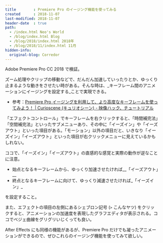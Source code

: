 ```yaml
---
title        : Premiere Pro のイージング機能を使ってみる
created      : 2018-11-07
last-modified: 2018-11-07
header-date  : true
path:
  - /index.html Neo's World
  - /blog/index.html Blog
  - /blog/2018/index.html 2018年
  - /blog/2018/11/index.html 11月
hidden-info:
  original-blog: Corredor
---
```


Adobe Premiere Pro CC 2018 で検証。

ズーム処理やクリップの移動などで、だんだん加速していったりとか、ゆっくり止まるような動きをさせたい時がある。そんな時は、_キーフレーム間のアニメーションにイージングを設定する_ことで実現できる。

- 参考：[Premiere Pro イージングを利用して、より高度なキーフレームを使ってみよう！ | Curioscene (キュリオシーン) - 映像ハック、チュートリアル](https://www.curioscene.com/easing-and-bezier-using-premiere-pro/)

「エフェクトコントロール」でキーフレームを右クリックすると、「時間補完法」「空間補完法」といったサブメニューあり、その中に「イーズイン」や「イーズアウト」といった項目がある。「モーション」以外の項目だと、いきなり「イーズイン」「イーズアウト」といった項目が右クリックメニューに見えているかもしれない。

ココで、「イーズイン」「イーズアウト」の直感的な感覚と実際の動作が逆なことに注意。

- 始点となるキーフレームから、ゆっくり加速させたければ__「イーズアウト」__
- 終点となるキーフレームに向けて、ゆっくり減速させたければ_「イーズイン」_

を設定すること。

また、エフェクトの項目の左側にあるシェブロン記号 (`>` こんなヤツ) をクリックすると、アニメーションの加速度を表現したグラフエディタが表示される。ココでベジェ曲線をグリグリいじくっても良い。

After Effects にも同様の機能があるが、Premiere Pro だけでも凝ったアニメーションができるので、ぜひこれらのイージング機能を使ってみて欲しい。
